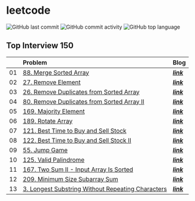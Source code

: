 # leetcode

![GitHub last commit](https://img.shields.io/github/last-commit/nahyeon99/leetcode)
![GitHub commit activity](https://img.shields.io/github/commit-activity/m/nahyeon99/leetcode)
![GitHub top language](https://img.shields.io/github/languages/top/nahyeon99/leetcode?color=yellow&logo=Java)

## Top Interview 150

|    | Problem                                                                                            | Blog                                           |
|:--:|:---------------------------------------------------------------------------------------------------|:-----------------------------------------------|
| 01 | [88. Merge Sorted Array](./src/MergeSortedArray/Solution.java)                                     | [**_link_**](https://nahyeon99.tistory.com/2)  |
| 02 | [27. Remove Element ](./src/RemoveElement/Solution.java)                                           | [**_link_**](https://nahyeon99.tistory.com/3)  |
| 03 | [26. Remove Duplicates from Sorted Array](./src/RemoveDuplicatesFromSortedArray/Solution.java)     | [**_link_**](https://nahyeon99.tistory.com/4)  |
| 04 | [80. Remove Duplicates from Sorted Array II](./src/RemoveDuplicatesFromSortedArray2/Solution.java) | [**_link_**](https://nahyeon99.tistory.com/6)  |
| 05 | [169. Majority Element](./src/MajorityElement/Solution.java)                                       | [**_link_**](https://nahyeon99.tistory.com/7)  |
| 06 | [189. Rotate Array](./src/RotateArray/Solution.java)                                               | [**_link_**](https://nahyeon99.tistory.com/8)  |
| 07 | [121. Best Time to Buy and Sell Stock](./src/BestTimeToBuyAndSellStock/Solution.java)              | [**_link_**](https://nahyeon99.tistory.com/9)  |
| 08 | [122. Best Time to Buy and Sell Stock II](./src/BestTimeToBuyAndSellStock2/Solution.java)          | [**_link_**](https://nahyeon99.tistory.com/10) |
| 09 | [55. Jump Game](./src/JumpGame/Solution.java)                                                      | [**_link_**](https://nahyeon99.tistory.com/11) |
| 10 | [125. Valid Palindrome](./src/ValidPalindrome/Solution.java)                                           | [**_link_**](https://nahyeon99.tistory.com/12) |
| 11 | [167. Two Sum II - Input Array Is Sorted](./src/TwoSum2_InputArrayIsSorted/Solution.java)          | [**_link_**](https://nahyeon99.tistory.com/13) |
| 12 | [209. Minimum Size Subarray Sum](./src/MinimumSizeSubarraySum/Solution.java)          | [**_link_**](https://nahyeon99.tistory.com/17) |
| 13 | [3. Longest Substring Without Repeating Characters](./src/LongestSubstringWithoutRepeatingCharacters/Solution.java)          | [**_link_**](https://nahyeon99.tistory.com/18) |
